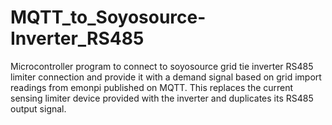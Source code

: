 # MQTT_to_Soyosource-Inverter_RS485
Microcontroller program to connect to soyosource grid tie inverter RS485 limiter connection and provide it with a demand signal based on grid import readings from emonpi published on MQTT. This replaces the current sensing limiter device provided with the inverter and duplicates its RS485 output signal.
